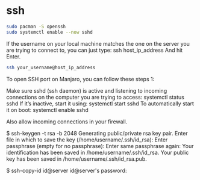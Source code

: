 # ssh

```sh
sudo pacman -S openssh
sudo systemctl enable --now sshd
```

If the username on your local machine matches the one on the server you are trying to connect to, you can just type: ssh host_ip_address And hit Enter.
```sh
ssh your_username@host_ip_address
```

To open SSH port on Manjaro, you can follow these steps 1:

Make sure sshd (ssh daemon) is active and listening to incoming connections on the computer you are trying to access: systemctl status sshd If it’s inactive, start it using: systemctl start sshd To automatically start it on boot: systemctl enable sshd

Also allow incoming connections in your firewall.

$ ssh-keygen -t rsa -b 2048
Generating public/private rsa key pair.
Enter file in which to save the key (/home/username/.ssh/id_rsa):
Enter passphrase (empty for no passphrase):
Enter same passphrase again:
Your identification has been saved in /home/username/.ssh/id_rsa.
Your public key has been saved in /home/username/.ssh/id_rsa.pub.

$ ssh-copy-id id@server
id@server's password: